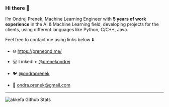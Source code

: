 ### Hi there 👋

I’m Ondrej Prenek, Machine Learning Engineer with **5 years of work experience** in the AI & Machine Learning field, developing projects for the clients, using different languages like Python, C/C++, Java.

Feel free to contact me using links below ⬇️.

- 🌐 https://preneond.me/

- 💻 LinkedIn: [@prenekondrej](https://www.linkedin.com/in/prenekondrej/)

- 🐦 [@ondraprenek](https://twitter.com/ondraprenek?lang=cs)

- 📧 [ondra.prenek@gmail.com](mailto:ondra.prenek@gmail.com)

---

<img align="left" alt="akkefa Github Stats" src="https://github-readme-stats.vercel.app/api?username=preneond&show_icons=true&hide_border=true" />
